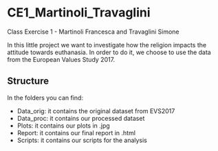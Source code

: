 # CE1_Martinoli_Travaglini
Class Exercise 1 - Martinoli Francesca and Travaglini Simone

In this little project we want to investigate how the religion impacts the attitude towards euthanasia. 
In order to do it, we choose to use the data from the European Values Study 2017.

## Structure
In the folders you can find:
- Data_orig: it contains the original dataset from EVS2017
- Data_proc: it contains our processed dataset 
- Plots: it contains our plots in .jpg
- Report: it contains our final report in .html
- Scripts: it contains our scripts for the analysis
